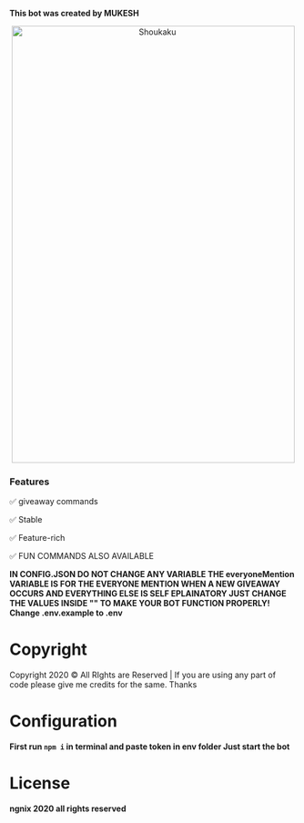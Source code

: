 

**This bot was created by MUKESH**

<p align="center">
  <img width="497" height="768" alt="Shoukaku" src="https://raw.githubusercontent.com/Deivu/Shoukaku/master/assets/cover.png"></img>
</p>

### Features

✅ giveaway commands

✅ Stable

✅ Feature-rich

✅ FUN COMMANDS ALSO AVAILABLE



**IN CONFIG.JSON DO NOT CHANGE ANY VARIABLE THE everyoneMention VARIABLE IS FOR THE EVERYONE MENTION WHEN A NEW GIVEAWAY OCCURS AND EVERYTHING ELSE IS SELF EPLAINATORY JUST CHANGE THE VALUES 
INSIDE "" TO MAKE YOUR BOT FUNCTION PROPERLY!
Change .env.example to .env**
# Copyright 
Copyright 2020 © All RIghts are Reserved | If you are using any part of code please give me credits for the same. Thanks

# Configuration 
**First run ``npm i`` in terminal and paste token in env folder
Just start the bot**

# License
**ngnix 2020 all rights reserved**
